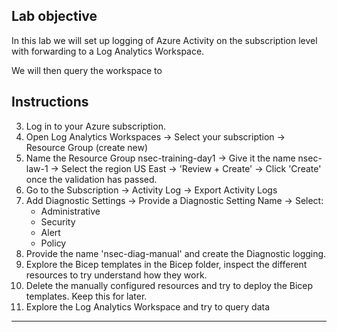 ## Lab objective
In this lab we will set up logging of Azure Activity on the subscription level with forwarding to a Log Analytics Workspace.

We will then query the workspace to 

## Instructions
3. Log in to your Azure subscription.
4. Open Log Analytics Workspaces -> Select your subscription -> Resource Group (create new)
5. Name the Resource Group nsec-training-day1 -> Give it the name nsec-law-1 -> Select the region US East -> 'Review + Create' -> Click 'Create' once the validation has passed.
6. Go to the Subscription -> Activity Log -> Export Activity Logs
7. Add Diagnostic Settings -> Provide a Diagnostic Setting Name -> Select:
    * Administrative
    * Security
    * Alert
    * Policy
8. Provide the name 'nsec-diag-manual' and create the Diagnostic logging.
9. Explore the Bicep templates in the Bicep folder, inspect the different resources to try understand how they work.
10. Delete the manually configured resources and try to deploy the Bicep templates. Keep this for later. 
11. Explore the Log Analytics Workspace and try to query data

---
